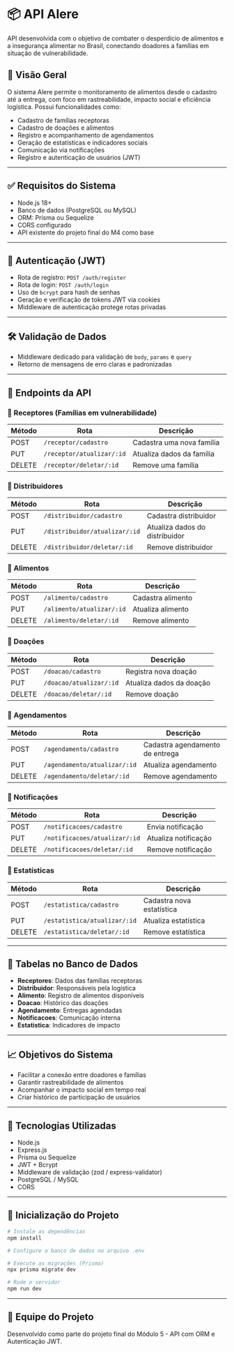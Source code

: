 # 📦 API Alere

API desenvolvida com o objetivo de combater o desperdício de alimentos e a insegurança alimentar no Brasil, conectando doadores a famílias em situação de vulnerabilidade.

## 📌 Visão Geral

O sistema Alere permite o monitoramento de alimentos desde o cadastro até a entrega, com foco em rastreabilidade, impacto social e eficiência logística. Possui funcionalidades como:

- Cadastro de famílias receptoras
- Cadastro de doações e alimentos
- Registro e acompanhamento de agendamentos
- Geração de estatísticas e indicadores sociais
- Comunicação via notificações
- Registro e autenticação de usuários (JWT)

---

## ✅ Requisitos do Sistema

- Node.js 18+
- Banco de dados (PostgreSQL ou MySQL)
- ORM: Prisma ou Sequelize
- CORS configurado
- API existente do projeto final do M4 como base

---

## 🔐 Autenticação (JWT)

- Rota de registro: `POST /auth/register`
- Rota de login: `POST /auth/login`
- Uso de `bcrypt` para hash de senhas
- Geração e verificação de tokens JWT via cookies
- Middleware de autenticação protege rotas privadas

---

## 🛠️ Validação de Dados

- Middleware dedicado para validação de `body`, `params` e `query`
- Retorno de mensagens de erro claras e padronizadas

---

## 📘 Endpoints da API

### 🔸 Receptores (Famílias em vulnerabilidade)

| Método | Rota                        | Descrição                      |
|--------|-----------------------------|--------------------------------|
| POST   | `/receptor/cadastro`        | Cadastra uma nova família      |
| PUT    | `/receptor/atualizar/:id`   | Atualiza dados da família      |
| DELETE | `/receptor/deletar/:id`     | Remove uma família             |

### 🔸 Distribuidores

| Método | Rota                            | Descrição                          |
|--------|---------------------------------|------------------------------------|
| POST   | `/distribuidor/cadastro`        | Cadastra distribuidor              |
| PUT    | `/distribuidor/atualizar/:id`   | Atualiza dados do distribuidor     |
| DELETE | `/distribuidor/deletar/:id`     | Remove distribuidor                |

### 🔸 Alimentos

| Método | Rota                        | Descrição                          |
|--------|-----------------------------|------------------------------------|
| POST   | `/alimento/cadastro`        | Cadastra alimento                  |
| PUT    | `/alimento/atualizar/:id`   | Atualiza alimento                  |
| DELETE | `/alimento/deletar/:id`     | Remove alimento                    |

### 🔸 Doações

| Método | Rota                       | Descrição                          |
|--------|----------------------------|------------------------------------|
| POST   | `/doacao/cadastro`         | Registra nova doação               |
| PUT    | `/doacao/atualizar/:id`    | Atualiza dados da doação           |
| DELETE | `/doacao/deletar/:id`      | Remove doação                      |

### 🔸 Agendamentos

| Método | Rota                           | Descrição                           |
|--------|--------------------------------|-------------------------------------|
| POST   | `/agendamento/cadastro`        | Cadastra agendamento de entrega     |
| PUT    | `/agendamento/atualizar/:id`   | Atualiza agendamento                |
| DELETE | `/agendamento/deletar/:id`     | Remove agendamento                  |

### 🔸 Notificações

| Método | Rota                           | Descrição                         |
|--------|--------------------------------|-----------------------------------|
| POST   | `/notificacoes/cadastro`       | Envia notificação                 |
| PUT    | `/notificacoes/atualizar/:id`  | Atualiza notificação              |
| DELETE | `/notificacoes/deletar/:id`    | Remove notificação                |

### 🔸 Estatísticas

| Método | Rota                           | Descrição                         |
|--------|--------------------------------|-----------------------------------|
| POST   | `/estatistica/cadastro`        | Cadastra nova estatística         |
| PUT    | `/estatistica/atualizar/:id`   | Atualiza estatística              |
| DELETE | `/estatistica/deletar/:id`     | Remove estatística                |

---

## 🧩 Tabelas no Banco de Dados

- **Receptores**: Dados das famílias receptoras
- **Distribuidor**: Responsáveis pela logística
- **Alimento**: Registro de alimentos disponíveis
- **Doacao**: Histórico das doações
- **Agendamento**: Entregas agendadas
- **Notificacoes**: Comunicação interna
- **Estatistica**: Indicadores de impacto

---

## 📈 Objetivos do Sistema

- Facilitar a conexão entre doadores e famílias
- Garantir rastreabilidade de alimentos
- Acompanhar o impacto social em tempo real
- Criar histórico de participação de usuários

---

## 🔄 Tecnologias Utilizadas

- Node.js
- Express.js
- Prisma ou Sequelize
- JWT + Bcrypt
- Middleware de validação (zod / express-validator)
- PostgreSQL / MySQL
- CORS

---

## 🚀 Inicialização do Projeto

```bash
# Instale as dependências
npm install

# Configure o banco de dados no arquivo .env

# Execute as migrações (Prisma)
npx prisma migrate dev

# Rode o servidor
npm run dev
```

---

## 👥 Equipe do Projeto

Desenvolvido como parte do projeto final do Módulo 5 - API com ORM e Autenticação JWT.

